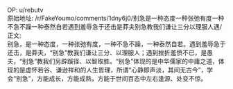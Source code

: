 
OP: u/rebutv  
原始地址: /r/FakeYoumo/comments/1dny6j0/别急是一种态度一种张弛有度一种不急不躁一种泰然自若遇到羞辱急于还击是莽夫别急教我们谦让三分以理服人遇/  
正文:  
别急，是一种态度，一种张弛有度，一种不急不躁，一种泰然自若。遇到羞辱急于还击，是莽夫，“别急”教我们谦让三分、以理服人；遇到挫折羞愤不已，是愚夫，“别急”教我们另辟蹊径、以智取胜。“别急”体现的是中华儒家的中庸之道，体现的是虚怀若谷、谦逊祥和的人生哲理，所谓“心静即声淡，其间无古今”，学会“别急”，方能成长，方能成熟，方能于世间百态中左右逢源、处变不惊。  

